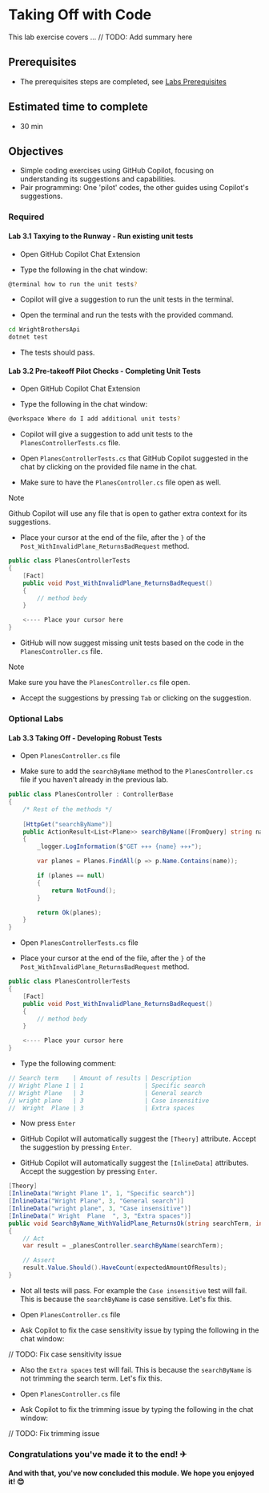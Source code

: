 # Taking Off with Code
This lab exercise covers ...
// TODO: Add summary here

## Prerequisites
- The prerequisites steps are completed, see [Labs Prerequisites](https://github.com/XpiritBV/Copilot-Bootcamp#labs-prerequisites)

## Estimated time to complete
- 30 min

## Objectives
- Simple coding exercises using GitHub Copilot, focusing on understanding its suggestions and capabilities.
- Pair programming: One 'pilot' codes, the other guides using Copilot's suggestions.

### Required

#### Lab 3.1 Taxying to the Runway - Run existing unit tests

- Open GitHub Copilot Chat Extension

- Type the following in the chat window: 

```sh
@terminal how to run the unit tests?
```

- Copilot will give a suggestion to run the unit tests in the terminal.

- Open the terminal and run the tests with the provided command.

```sh
cd WrightBrothersApi
dotnet test
```

- The tests should pass.

#### Lab 3.2 Pre-takeoff Pilot Checks - Completing Unit Tests

- Open GitHub Copilot Chat Extension

- Type the following in the chat window: 

```sh
@workspace Where do I add additional unit tests?
```

- Copilot will give a suggestion to add unit tests to the `PlanesControllerTests.cs` file.

- Open `PlanesControllerTests.cs` that GitHub Copilot suggested in the chat by clicking on the provided file name in the chat.

- Make sure to have the `PlanesController.cs` file open as well.

>[!Note]
> Github Copilot will use any file that is open to gather extra context for its suggestions.

- Place your cursor at the end of the file, after the `}` of the `Post_WithInvalidPlane_ReturnsBadRequest` method.

```csharp
public class PlanesControllerTests
{
    [Fact]
    public void Post_WithInvalidPlane_ReturnsBadRequest()
    {
        // method body
    }

    <---- Place your cursor here
}
```

- GitHub will now suggest missing unit tests based on the code in the `PlanesController.cs` file.

>[!Note]
> Make sure you have the `PlanesController.cs` file open.

- Accept the suggestions by pressing `Tab` or clicking on the suggestion.

### Optional Labs

#### Lab 3.3 Taking Off - Developing Robust Tests

- Open `PlanesController.cs` file

- Make sure to add the `searchByName` method to the `PlanesController.cs` file if you haven't already in the previous lab.


```csharp
public class PlanesController : ControllerBase
{
    /* Rest of the methods */
    
    [HttpGet("searchByName")]
    public ActionResult<List<Plane>> searchByName([FromQuery] string name)
    {
        _logger.LogInformation($"GET ✈✈✈ {name} ✈✈✈");

        var planes = Planes.FindAll(p => p.Name.Contains(name));

        if (planes == null)
        {
            return NotFound();
        }

        return Ok(planes);
    }
}
```

- Open `PlanesControllerTests.cs` file

- Place your cursor at the end of the file, after the `}` of the `Post_WithInvalidPlane_ReturnsBadRequest` method.

```csharp
public class PlanesControllerTests
{
    [Fact]
    public void Post_WithInvalidPlane_ReturnsBadRequest()
    {
        // method body
    }

    <---- Place your cursor here
}
```

- Type the following comment: 

```csharp
// Search term    | Amount of results | Description
// Wright Plane 1 | 1                 | Specific search
// Wright Plane   | 3                 | General search
// wright plane   | 3                 | Case insensitive
//  Wright  Plane | 3                 | Extra spaces
```

- Now press `Enter`

- GitHub Copilot will automatically suggest the `[Theory]` attribute. Accept the suggestion by pressing `Enter`.

- GitHub Copilot will automatically suggest the `[InlineData]` attributes. Accept the suggestion by pressing `Enter`.


```csharp
[Theory]
[InlineData("Wright Plane 1", 1, "Specific search")]
[InlineData("Wright Plane", 3, "General search")]
[InlineData("wright plane", 3, "Case insensitive")]
[InlineData(" Wright  Plane  ", 3, "Extra spaces")]
public void SearchByName_WithValidPlane_ReturnsOk(string searchTerm, int expectedAmountOfResults, string description)
{
    // Act
    var result = _planesController.searchByName(searchTerm);

    // Assert
    result.Value.Should().HaveCount(expectedAmountOfResults);
}
```

- Not all tests will pass. For example the `Case insensitive` test will fail. This is because the `searchByName` is case sensitive. Let's fix this.

- Open `PlanesController.cs` file

- Ask Copilot to fix the case sensitivity issue by typing the following in the chat window: 

// TODO: Fix case sensitivity issue

- Also the `Extra spaces` test will fail. This is because the `searchByName` is not trimming the search term. Let's fix this.

- Open `PlanesController.cs` file

- Ask Copilot to fix the trimming issue by typing the following in the chat window:

// TODO: Fix trimming issue

### Congratulations you've made it to the end! &#9992;

#### And with that, you've now concluded this module. We hope you enjoyed it! &#x1F60A;
